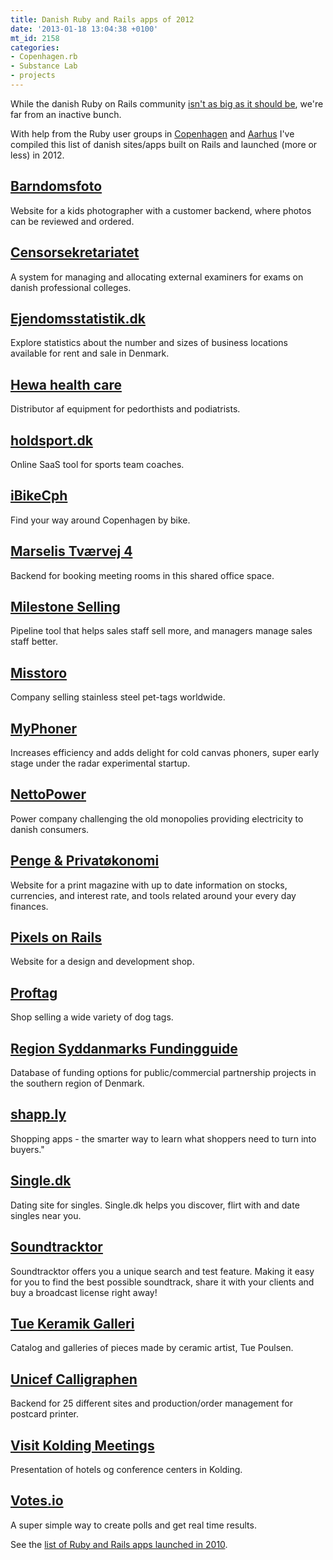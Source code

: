 ```yaml
---
title: Danish Ruby and Rails apps of 2012
date: '2013-01-18 13:04:38 +0100'
mt_id: 2158
categories:
- Copenhagen.rb
- Substance Lab
- projects
---
```

While the danish Ruby on Rails community [isn't as big as it should be](https://mentalized.net/journal/2011/08/11/the-state-of-ruby-in-denmark/), we're far from an inactive bunch.

With help from the Ruby user groups in [Copenhagen](http://copenhagenrb.dk) and [Aarhus](http://aarhus.rb) I've compiled this list of danish sites/apps built on Rails and launched (more or less) in 2012.

<!--more-->

## [Barndomsfoto](http://barndomsfoto.dk/)

Website for a kids photographer with a customer backend, where photos can be reviewed and ordered.

## [Censorsekretariatet](https://www.censorsekretariatet.dk/)

A system for managing and allocating external examiners for exams on danish professional colleges.

## [Ejendomsstatistik.dk](http://ejendomsstatistik.dk)

Explore statistics about the number and sizes of business locations available for rent and sale in Denmark.

## [Hewa health care](http://hewa.dk/)

Distributor af equipment for pedorthists and podiatrists.

## [holdsport.dk](http://holdsport.dk/)

Online SaaS tool for sports team coaches.

## [iBikeCph](http://ibikecph.dk/)

Find your way around Copenhagen by bike.

## [Marselis Tværvej 4](http://www.marselistvaervej4.dk)

Backend for booking meeting rooms in this shared office space.

## [Milestone Selling](http://www.milestoneselling.dk)

Pipeline tool that helps sales staff sell more, and managers manage sales staff better.

## [Misstoro](http://misstoro.com/)

Company selling stainless steel pet-tags worldwide.

## [MyPhoner](http://www.myphoner.com)

Increases efficiency and adds delight for cold canvas phoners, super early stage under the radar experimental startup.

## [NettoPower](http://www.nettopower.dk/)

Power company challenging the old monopolies providing electricity to danish consumers.

## [Penge & Privatøkonomi](http://penge.dk/)

Website for a print magazine with up to date information on stocks, currencies, and interest rate, and tools related around your every day finances.

## [Pixels on Rails](http://www.pixelsonrails.com)

Website for a design and development shop.

## [Proftag](http://www.proftag.dk/hundetegn/)

Shop selling a wide variety of dog tags.

## [Region Syddanmarks Fundingguide](http://fundingguiden.dk/)

Database of funding options for public/commercial partnership projects in the southern region of Denmark.

## [shapp.ly](http://www.shapp.ly)

Shopping apps - the smarter way to learn what shoppers need to turn into buyers."

## [Single.dk](http://single.dk)

Dating site for singles. Single.dk helps you discover, flirt with and date singles near you.

## [Soundtracktor](http://www.soundtracktor.com/)

Soundtracktor offers you a unique search and test feature. Making it easy for you to find the best possible soundtrack, share it with your clients and buy a broadcast license right away!

## [Tue Keramik Galleri](http://www.tuekeramik.dk/)

Catalog and galleries of pieces made by ceramic artist, Tue Poulsen.

## [Unicef Calligraphen](http://www.calligraphen.dk/dk/unicef-danmark/julekort)

Backend for 25 different sites and production/order management for postcard printer.

## [Visit Kolding Meetings](http://visitkolding-meetings.dk/)

Presentation of hotels og conference centers in Kolding.

## [Votes.io](http://votes.io)

A super simple way to create polls and get real time results.

See the [list of Ruby and Rails apps launched in 2010](https://mentalized.net/journal/2011/01/20/new-ruby-and-rails-apps-in-denmark/).
